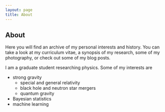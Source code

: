 ```yaml
---
layout: page
title: About
---
```

## About

Here you will find an archive of my personal interests and history. You can take a look at my curriculum vitae, a synopsis of my research, some of my photography, or check out some of my blog posts.

I am a graduate student researching physics. Some of my interests are

* strong gravity
  * special and general relativity
  * black hole and neutron star mergers
  * quantum gravity
* Bayesian statistics
* machine learning

